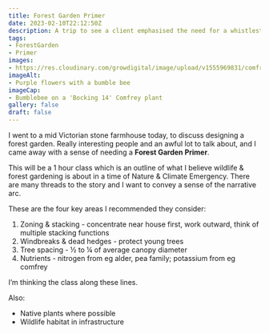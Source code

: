 ```yaml
---
title: Forest Garden Primer
date: 2023-02-10T22:12:50Z
description: A trip to see a client emphasised the need for a whistlestop primer on wildlife and forest gardening
tags: 
- ForestGarden
- Primer
images: 
- https://res.cloudinary.com/growdigital/image/upload/v1555969831/comfrey-01FEA34D.jpg
imageAlt:
- Purple flowers with a bumble bee
imageCap:
- Bumblebee on a 'Bocking 14' Comfrey plant
gallery: false
draft: false
---
```


I went to a mid Victorian stone farmhouse today, to discuss designing a forest garden. Really interesting people and an awful lot to talk about, and I came away with a sense of needing a **Forest Garden Primer**. 

This will be a 1 hour class which is an outline of what I believe wildlife & forest gardening is about in a time of Nature & Climate Emergency. There are many threads to the story and I want to convey a sense of the narrative arc. 

These are the four key areas I recommended they consider: 

1. Zoning & stacking - concentrate near house first, work outward, think of multiple stacking functions
2. Windbreaks & dead hedges - protect young trees
3. Tree spacing - ½ to ¼ of average canopy diameter
4. Nutrients - nitrogen from eg alder, pea family; potassium from eg comfrey

I’m thinking the class along these lines.

Also:

* Native plants where possible
* Wildlife habitat in infrastructure

